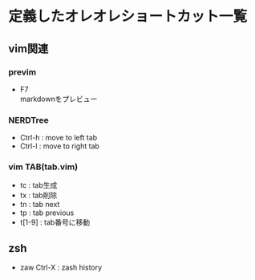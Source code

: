 # 定義したオレオレショートカット一覧

## vim関連

### previm
 * F7  
   markdownをプレビュー

### NERDTree
 * Ctrl-h : move to left tab
 * Ctrl-l : move to right tab

### vim TAB(tab.vim)
  * tc : tab生成
  * tx : tab削除
  * tn : tab next
  * tp : tab previous
  * t[1-9] : tab番号に移動

## zsh
 * zaw
   Ctrl-X : zash history
